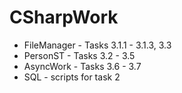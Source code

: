 # CSharpWork
* FileManager - Tasks 3.1.1 - 3.1.3, 3.3
* PersonST - Tasks 3.2 - 3.5
* AsyncWork - Tasks 3.6 - 3.7
* SQL - scripts for task 2
